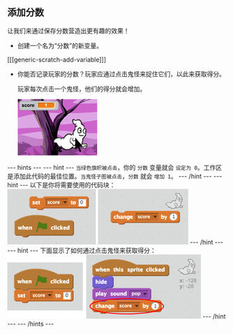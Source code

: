 ## 添加分数

让我们来通过保存分数营造出更有趣的效果！

+ 创建一个名为“分数”的新变量。

[[[generic-scratch-add-variable]]]

+ 你能否记录玩家的分数？玩家应通过点击鬼怪来捉住它们，以此来获取得分。

     玩家每次点击一个鬼怪，他们的得分就会增加。

    ![Increasing score](images/ghost-score-test.png)

--- hints ---
--- hint ---
`当绿色旗帜被点击`，你的 `分数` 变量就会 `设定为 0`。工作区是添加此代码的最佳位置。`当鬼怪子图被点击`，`分数` 就会 `增加 1`。
--- /hint ---
--- hint ---
以下是你将需要使用的代码块：
![screenshot](images/ghost-score-blocks.png)
--- /hint ---
--- hint ---
下面显示了如何通过点击鬼怪来获取得分：
![screenshot](images/ghost-score-code.png)
--- /hint ---
--- /hints ---
